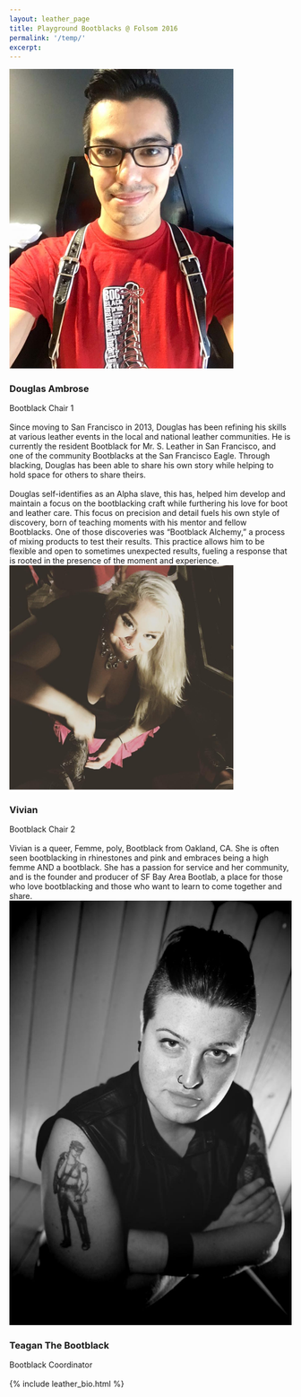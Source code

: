 ```yaml
---
layout: leather_page
title: Playground Bootblacks @ Folsom 2016
permalink: '/temp/'
excerpt:
---
```


<div class="row">
  <div class="col-sm-3">
    <img class="img-thumbnail" width="400" src="/images/friend_bootblacks/douglas.jpg">
  </div>
  <div class="col-sm-9">
  <h3> Douglas Ambrose</h3>
  Bootblack Chair 1
  <br><br>
  Since moving to San Francisco in 2013, Douglas has been refining his skills at various leather events in the local and national leather communities.  He is currently the resident Bootblack for Mr. S. Leather in San Francisco, and one of the community Bootblacks at the San Francisco Eagle.  Through blacking, Douglas has been able to share his own story while helping to hold space for others to share theirs.
  <br><br>
  Douglas self-identifies as an Alpha slave, this has, helped him develop and maintain a focus on the bootblacking craft while furthering his love for boot and leather care.  This focus on precision and detail fuels his own style of discovery, born of teaching moments with his mentor and fellow Bootblacks.  One of those discoveries was “Bootblack Alchemy,” a process of mixing products to test their results. This practice allows him to be flexible and open to sometimes unexpected results, fueling a response that is rooted in the presence of the moment and experience.

  </div>
</div>

<div class="row">
  <div class="col-sm-3">
    <img class="img-thumbnail" width="400" src="/images/friend_bootblacks/vivian.jpg">
  </div>
    <div class="col-sm-9">
    <h3> Vivian </h3>
    Bootblack Chair 2
    <br><br>
    Vivian is a queer, Femme, poly, Bootblack from Oakland, CA. She is often seen bootblacking in rhinestones and pink and embraces being a high femme AND a bootblack. She has a passion for service and her community, and is the founder and producer of SF Bay Area Bootlab, a place for those who love bootblacking and those who want to learn to come together and share.
  </div>
</div>

<div class="row">
  <div class="col-sm-3">
    <img class="img-thumbnail" src="/images/bootblack/headshot.jpg">

  </div>
  <div class="col-sm-9">
  <h3> Teagan The Bootblack</h3>
  Bootblack Coordinator
  <br><br>
  {% include leather_bio.html %}

  </div>
</div>
